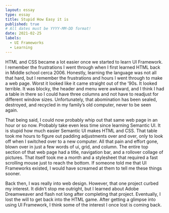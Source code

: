 ```yaml
---
layout: essay
type: essay
title: Stupid How Easy it is
published: true
# All dates must be YYYY-MM-DD format!
date: 2021-02-25
labels:
  - UI Frameworks
  - Learning
---
```

HTML and CSS became a lot easier once we started to learn UI Framework. I remember the frustrations I went through when I first learned HTML back in Middle school cerca 2006. Honestly, learning the language was not all that hard, but I remember the frustrations and hours I went through to make a web page. Worst it looked like it came straight out of the ’90s. It looked terrible. It was blocky, the header and menu were awkward, and I think I had a table in there so I could have three columns and not have to readjust for different window sizes. Unfortunately, that abomination has been sealed, destroyed, and recycled in my family’s old computer, never to be seen again.

That being said, I could now probably whip out that same web page in an hour or so now. Probably take even less time since learning Semantic UI. It is stupid how much easier Semantic UI makes HTML and CSS. That table took me hours to figure out padding adjustments over and over, only to look off when I switched over to a new computer. All that pain and effort gone, blown over in just a few words of ui, grid, and column. The entire top section of that web page had a title, navigation bar, and a rollover collage of pictures. That itself took me a month and a stylesheet that required a fast scrolling mouse just to reach the bottom. If someone told me that UI Frameworks existed, I would have screamed at them to tell me these things sooner.

Back then, I was really into web design. However, that one project curbed my interest. It didn’t stop me outright, but I learned about Adobe Dreamweaver and flash not long after completing that project. Eventually, I lost the will to get back into the HTML game. After getting a glimpse into using UI Framework, I think some of the interest I once lost is coming back.


